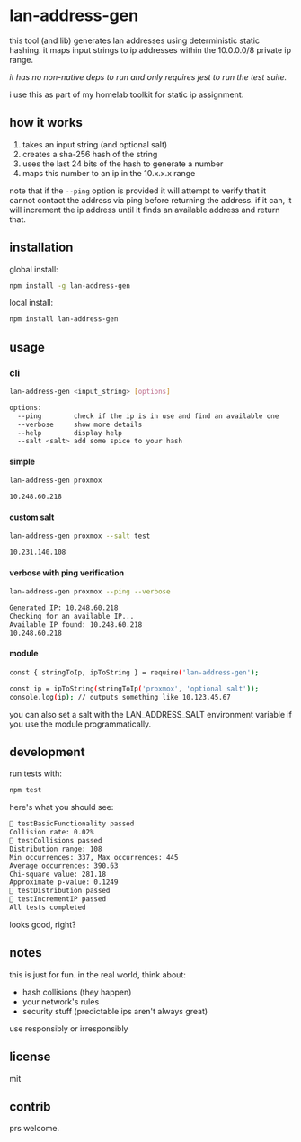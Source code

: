 # lan-address-gen

this tool (and lib) generates lan addresses using deterministic static
hashing. it maps input strings to ip addresses within the 10.0.0.0/8 private
ip range.

*it has no non-native deps to run and only requires jest to run the test suite.*

i use this as part of my homelab toolkit for static ip assignment.

## how it works

1. takes an input string (and optional salt)
1. creates a sha-256 hash of the string
1. uses the last 24 bits of the hash to generate a number
1. maps this number to an ip in the 10.x.x.x range

note that if the `--ping` option is provided it will attempt to verify
that it cannot contact the address via ping before returning the address.
if it can, it will increment the ip address until it finds an available
address and return that.

## installation

global install:

```bash
npm install -g lan-address-gen
```

local install:

```bash
npm install lan-address-gen
```

## usage

### cli

```bash
lan-address-gen <input_string> [options]

options:
  --ping        check if the ip is in use and find an available one
  --verbose     show more details
  --help        display help
  --salt <salt> add some spice to your hash
```

#### simple
```bash
lan-address-gen proxmox

10.248.60.218
```

#### custom salt
```bash
lan-address-gen proxmox --salt test

10.231.140.108
```

#### verbose with ping verification
```bash
lan-address-gen proxmox --ping --verbose

Generated IP: 10.248.60.218
Checking for an available IP...
Available IP found: 10.248.60.218
10.248.60.218
```

#### module

```bash
const { stringToIp, ipToString } = require('lan-address-gen');

const ip = ipToString(stringToIp('proxmox', 'optional salt'));
console.log(ip); // outputs something like 10.123.45.67
```

you can also set a salt with the LAN_ADDRESS_SALT environment variable
if you use the module programmatically.

## development

run tests with:

```bash
npm test
```

here's what you should see:

```bash
🚀 testBasicFunctionality passed
Collision rate: 0.02%
🚀 testCollisions passed
Distribution range: 108
Min occurrences: 337, Max occurrences: 445
Average occurrences: 390.63
Chi-square value: 281.18
Approximate p-value: 0.1249
🚀 testDistribution passed
🚀 testIncrementIP passed
All tests completed
```

looks good, right?

## notes

this is just for fun. in the real world, think about:

- hash collisions (they happen)
- your network's rules
- security stuff (predictable ips aren't always great)

use responsibly or irresponsibly

## license

mit

## contrib

prs welcome.


